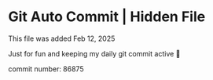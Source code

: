 # Git Auto Commit | Hidden File

This file was added Feb 12, 2025

Just for fun and keeping my daily git commit active 🤪

commit number: 86875
